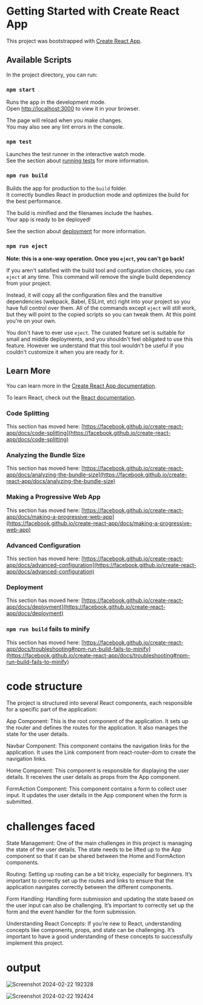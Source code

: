 # Getting Started with Create React App

This project was bootstrapped with [Create React App](https://github.com/facebook/create-react-app).

## Available Scripts

In the project directory, you can run:

### `npm start`

Runs the app in the development mode.\
Open [http://localhost:3000](http://localhost:3000) to view it in your browser.

The page will reload when you make changes.\
You may also see any lint errors in the console.

### `npm test`

Launches the test runner in the interactive watch mode.\
See the section about [running tests](https://facebook.github.io/create-react-app/docs/running-tests) for more information.

### `npm run build`

Builds the app for production to the `build` folder.\
It correctly bundles React in production mode and optimizes the build for the best performance.

The build is minified and the filenames include the hashes.\
Your app is ready to be deployed!

See the section about [deployment](https://facebook.github.io/create-react-app/docs/deployment) for more information.

### `npm run eject`

**Note: this is a one-way operation. Once you `eject`, you can't go back!**

If you aren't satisfied with the build tool and configuration choices, you can `eject` at any time. This command will remove the single build dependency from your project.

Instead, it will copy all the configuration files and the transitive dependencies (webpack, Babel, ESLint, etc) right into your project so you have full control over them. All of the commands except `eject` will still work, but they will point to the copied scripts so you can tweak them. At this point you're on your own.

You don't have to ever use `eject`. The curated feature set is suitable for small and middle deployments, and you shouldn't feel obligated to use this feature. However we understand that this tool wouldn't be useful if you couldn't customize it when you are ready for it.

## Learn More

You can learn more in the [Create React App documentation](https://facebook.github.io/create-react-app/docs/getting-started).

To learn React, check out the [React documentation](https://reactjs.org/).

### Code Splitting

This section has moved here: [https://facebook.github.io/create-react-app/docs/code-splitting](https://facebook.github.io/create-react-app/docs/code-splitting)

### Analyzing the Bundle Size

This section has moved here: [https://facebook.github.io/create-react-app/docs/analyzing-the-bundle-size](https://facebook.github.io/create-react-app/docs/analyzing-the-bundle-size)

### Making a Progressive Web App

This section has moved here: [https://facebook.github.io/create-react-app/docs/making-a-progressive-web-app](https://facebook.github.io/create-react-app/docs/making-a-progressive-web-app)

### Advanced Configuration

This section has moved here: [https://facebook.github.io/create-react-app/docs/advanced-configuration](https://facebook.github.io/create-react-app/docs/advanced-configuration)

### Deployment

This section has moved here: [https://facebook.github.io/create-react-app/docs/deployment](https://facebook.github.io/create-react-app/docs/deployment)

### `npm run build` fails to minify

This section has moved here: [https://facebook.github.io/create-react-app/docs/troubleshooting#npm-run-build-fails-to-minify](https://facebook.github.io/create-react-app/docs/troubleshooting#npm-run-build-fails-to-minify)

# code structure 

The project is structured into several React components, each responsible for a specific part of the application:

App Component: This is the root component of the application. It sets up the router and defines the routes for the application. It also manages the state for the user details.

Navbar Component: This component contains the navigation links for the application. It uses the Link component from react-router-dom to create the navigation links.

Home Component: This component is responsible for displaying the user details. It receives the user details as props from the App component.

FormAction Component: This component contains a form to collect user input. It updates the user details in the App component when the form is submitted.

# challenges faced 

State Management: One of the main challenges in this project is managing the state of the user details. The state needs to be lifted up to the App component so that it can be shared between the Home and FormAction components.

Routing: Setting up routing can be a bit tricky, especially for beginners. It’s important to correctly set up the routes and links to ensure that the application navigates correctly between the different components.

Form Handling: Handling form submission and updating the state based on the user input can also be challenging. It’s important to correctly set up the form and the event handler for the form submission.

Understanding React Concepts: If you’re new to React, understanding concepts like components, props, and state can be challenging. It’s important to have a good understanding of these concepts to successfully implement this project.

# output
![Screenshot 2024-02-22 192328](https://github.com/rajan182004/pep-project-main-Rajan/assets/104120698/ba217b02-a858-4109-a8ab-c2516db1bcd9)


![Screenshot 2024-02-22 192424](https://github.com/rajan182004/pep-project-main-Rajan/assets/104120698/5b9732ff-dd50-4330-bfa5-e4a3e6dfc17a)








